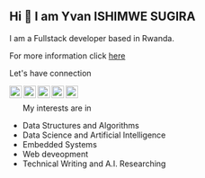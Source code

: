 <samp><h2>Hi 👋 I am Yvan ISHIMWE SUGIRA</h2>

<p>I am a Fullstack developer based in Rwanda.<p>
<p>For more information click  <a href="https://github.com/Navyn27" target="_blank">here</a></p>
<!--<a href="https://github.com/patriicke" align="center"><img src="https://github-readme-stats.vercel.app/api/top-langs/?username=patriicke&langs_count=6&title_color=a855f7&text_color=ffffff&icon_color=ec4899&bg_color=0f172a&hide_border=true&locale=en&custom_title=Programming%20Languages&hide=php,html,Less,SCSS,CSS" alt="Mostly used programming languages" /></a> -->
<p>Let's have connection</p>
<a target="_blank" href="https://www.linkedin.com/in/ndayambaje-patrick-90737022b/">
  <img align="left" alt="LinkdeIN" width="22px" src="https://cdn.jsdelivr.net/npm/simple-icons@v3/icons/linkedin.svg" />
</a>
<a target="_blank" href="https://www.instagram.com/sugirayvan/">
  <img align="left" alt="Instagram" width="22px" src="https://cdn.jsdelivr.net/npm/simple-icons@v3/icons/instagram.svg" />
</a>
<a target="_blank" href="https://dev.to/navyn">
  <img align="left" alt="Devto" width="22px" src="https://cdn.jsdelivr.net/npm/simple-icons@v3/icons/dev-dot-to.svg" />
</a>
<a target="_blank" href="mailto:yvanishimwesugira@gmail.com">
  <img align="left" alt="Gmail" width="22px" src="https://cdn.jsdelivr.net/npm/simple-icons@v3/icons/gmail.svg" />
</a>
<a target="_blank" href="https://www.facebook.com/profile.php?id=100076022093184">
  <img align="left" alt="Twitter" width="22px" src="https://cdn.jsdelivr.net/npm/simple-icons@v3/icons/twitter.svg" />
</a>
<br>
<ul>
<p>My interests are in</p>
<li>Data Structures and Algorithms</li>
<li>Data Science and Artificial Intelligence</li>
<li>Embedded Systems</li>
<li>Web deveopment</li>
<li>Technical Writing and A.I. Researching</li>
<ul>
<!-- <p><img align="left" src="https://github-readme-stats.vercel.app/api/top-langs?username=patriicke&show_icons=true&locale=en&layout=compact" alt="manzi-cedrick" /></p> -->
<!--
**patrick-n4/patrick-n4** is a ✨ _special_ ✨ repository because its `README.md` (this file) appears on your GitHub profile.
Here are some ideas to get you started:
- 🌱 I’m currently learning ...
- 👯 I’m looking to collaborate on ...
- 🤔 I’m looking for help with ...
- 💬 Ask me about ...
- 📫 How to reach me: ...
- 😄 Pronouns: ...
- ⚡ Fun fact: ...
-->

<!--
**patrick-n4/patrick-n4** is a ✨ _special_ ✨ repository because its `README.md` (this file) appears on your GitHub profile.

Here are some ideas to get you started:

- 🔭 I’m currently working on ...
- 🌱 I’m currently learning ...
- 👯 I’m looking to collaborate on ...
- 🤔 I’m looking for help with ...
- 💬 Ask me about ...
- 📫 How to reach me: ...
- 😄 Pronouns: ...
- ⚡ Fun fact: ...
-->
</samp>
